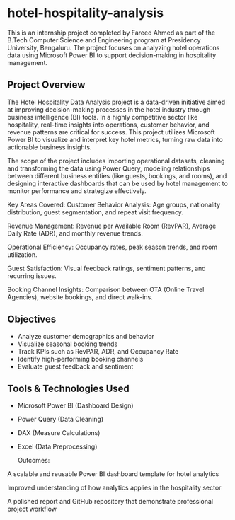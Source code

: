 # hotel-hospitality-analysis

This is an internship project completed by Fareed Ahmed as part of the B.Tech Computer Science and Engineering program at Presidency University, Bengaluru. The project focuses on analyzing hotel operations data using Microsoft Power BI to support decision-making in hospitality management.

##  Project Overview

 The Hotel Hospitality Data Analysis project is a data-driven initiative aimed at improving decision-making processes in the hotel industry through business intelligence (BI) tools. In a highly competitive sector like hospitality, real-time insights into operations, customer behavior, and revenue patterns are critical for success. This project utilizes Microsoft Power BI to visualize and interpret key hotel metrics, turning raw data into actionable business insights.

The scope of the project includes importing operational datasets, cleaning and transforming the data using Power Query, modeling relationships between different business entities (like guests, bookings, and rooms), and designing interactive dashboards that can be used by hotel management to monitor performance and strategize effectively.

 Key Areas Covered:
Customer Behavior Analysis: Age groups, nationality distribution, guest segmentation, and repeat visit frequency.

Revenue Management: Revenue per Available Room (RevPAR), Average Daily Rate (ADR), and monthly revenue trends.

Operational Efficiency: Occupancy rates, peak season trends, and room utilization.

Guest Satisfaction: Visual feedback ratings, sentiment patterns, and recurring issues.

Booking Channel Insights: Comparison between OTA (Online Travel Agencies), website bookings, and direct walk-ins.

##  Objectives

- Analyze customer demographics and behavior
- Visualize seasonal booking trends
- Track KPIs such as RevPAR, ADR, and Occupancy Rate
- Identify high-performing booking channels
- Evaluate guest feedback and sentiment

##  Tools & Technologies Used

- Microsoft Power BI (Dashboard Design)
- Power Query (Data Cleaning)
- DAX (Measure Calculations)
- Excel (Data Preprocessing)
  
   Outcomes:

A scalable and reusable Power BI dashboard template for hotel analytics

Improved understanding of how analytics applies in the hospitality sector

A polished report and GitHub repository that demonstrate professional project workflow




